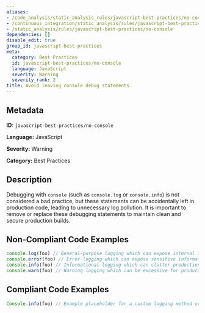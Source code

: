 ```yaml
---
aliases:
- /code_analysis/static_analysis_rules/javascript-best-practices/no-console
- /continuous_integration/static_analysis/rules/javascript-best-practices/no-console
- /static_analysis/rules/javascript-best-practices/no-console
dependencies: []
disable_edit: true
group_id: javascript-best-practices
meta:
  category: Best Practices
  id: javascript-best-practices/no-console
  language: JavaScript
  severity: Warning
  severity_rank: 2
title: Avoid leaving console debug statements
---
```

<!--  SOURCED FROM https://github.com/DataDog/datadog-static-analyzer-rule-docs -->


## Metadata
**ID:** `javascript-best-practices/no-console`

**Language:** JavaScript

**Severity:** Warning

**Category:** Best Practices

## Description
Debugging with `console` (such as `console.log` or `console.info`) is not considered a bad practice, but these statements can be accidentally left in production code, leading to unnecessary log pollution. It is important to remove or replace these debugging statements to maintain clean and secure production builds.

## Non-Compliant Code Examples
```javascript
console.log(foo) // General-purpose logging which can expose internal information 
console.error(foo) // Error logging which can expose sensitive information
console.info(foo) // Informational logging which can clutter production logs
console.warn(foo) // Warning logging which can be excessive for production
```

## Compliant Code Examples
```javascript
Console.info(foo) // Example placeholder for a custom logging method or library
```
